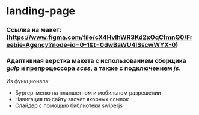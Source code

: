 # landing-page

### Ссылка на макет: (https://www.figma.com/file/cX4HvlhWR3Kd2xOqCfmnQ0/Freebie-Agency?node-id=0-1&t=0dwBaWU4ISscwWYX-0)

### Адаптивная верстка макета с использованием сборщика _gulp_ и препроцессора _scss_, а также с подключением _js_. 

Из функционала: 
* Бургер-меню на планшетном и мобильном разрешении
* Навигация по сайту засчет якорных ссылок
* Слайдер с помощью библиотеки swiperjs
